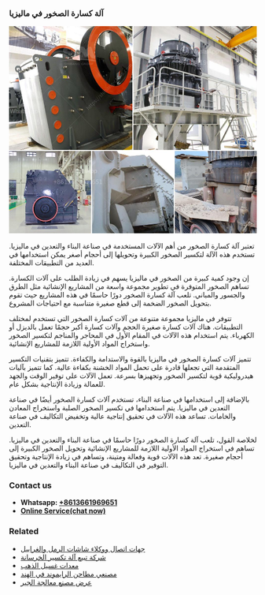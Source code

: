 <h3>آلة كسارة الصخور في ماليزيا</h3><img src='1701746389.jpg' alt=''><p>تعتبر آلة كسارة الصخور من أهم الآلات المستخدمة في صناعة البناء والتعدين في ماليزيا. تستخدم هذه الآلة لتكسير الصخور الكبيرة وتحويلها إلى أحجام أصغر يمكن استخدامها في العديد من التطبيقات المختلفة.</p><p>إن وجود كمية كبيرة من الصخور في ماليزيا يسهم في زيادة الطلب على آلات الكسارة. تساهم الصخور المتوفرة في تطوير مجموعة واسعة من المشاريع الإنشائية مثل الطرق والجسور والمباني. تلعب آلة كسارة الصخور دورًا حاسمًا في هذه المشاريع حيث تقوم بتحويل الصخور الضخمة إلى قطع صغيرة متناسبة مع احتياجات المشروع.</p><p>تتوفر في ماليزيا مجموعة متنوعة من آلات كسارة الصخور التي تستخدم لمختلف التطبيقات. هناك آلات كسارة صغيرة الحجم وآلات كسارة أكبر حجمًا تعمل بالديزل أو الكهرباء. يتم استخدام هذه الآلات في المقام الأول في المحاجر والمناجم لتكسير الصخور واستخراج المواد الأولية اللازمة للمشاريع الإنشائية.</p><p>تتميز آلات كسارة الصخور في ماليزيا بالقوة والاستدامة والكفاءة. تتميز بتقنيات التكسير المتقدمة التي تجعلها قادرة على تحمل المواد الخشنة بكفاءة عالية. كما تتميز بآليات هيدروليكية قوية لتكسير الصخور وتجهيزها بسرعة. تعمل الآلات على توفير الوقت والجهد للعمالة وزيادة الإنتاجية بشكل عام.</p><p>بالإضافة إلى استخدامها في صناعة البناء، تستخدم آلات كسارة الصخور أيضًا في صناعة التعدين في ماليزيا. يتم استخدامها في تكسير الصخور الصلبة واستخراج المعادن والخامات. تساعد هذه الآلات في تحقيق إنتاجية عالية وتخفيض التكاليف في صناعة التعدين.</p><p>لخلاصة القول، تلعب آلة كسارة الصخور دورًا حاسمًا في صناعة البناء والتعدين في ماليزيا. تساهم في استخراج المواد الأولية اللازمة للمشاريع الإنشائية وتحويل الصخور الكبيرة إلى أحجام صغيرة. تعد هذه الآلات قوية وفعالة ومتينة، وتساهم في زيادة الإنتاجية وتحقيق التوفير في التكاليف في صناعة البناء والتعدين في ماليزيا.</p><h3>Contact us</h3><ul><li><strong>Whatsapp:&nbsp;<a href="https://wa.me/8613661969651">+8613661969651</a></strong></li><li><a href="https://swt.shibang-china.com/?git&amp;zhl&amp;آلة كسارة الصخور في ماليزيا"><strong>Online Service(chat now)</strong></a></li></ul><h3>Related</h3><ul><li><a href='جهات اتصال ووكلاء شاشات الرمل والغرابيل.md'>جهات اتصال ووكلاء شاشات الرمل والغرابيل</a></li><li><a href='شركة تبيع آلة تكسير الخرسانة.md'>شركة تبيع آلة تكسير الخرسانة</a></li><li><a href='معدات غسيل الذهب.md'>معدات غسيل الذهب</a></li><li><a href='مصنعي مطاحن الرايموند في الهند.md'>مصنعي مطاحن الرايموند في الهند</a></li><li><a href='عرض مصنع معالجة الجير.md'>عرض مصنع معالجة الجير</a></li></ul>